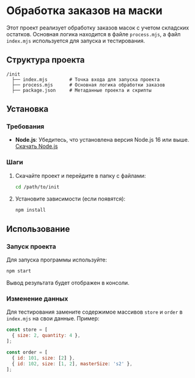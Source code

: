 # Обработка заказов на маски

Этот проект реализует обработку заказов масок с учетом складских остатков. Основная логика находится в файле `process.mjs`, а файл `index.mjs` используется для запуска и тестирования.

## Структура проекта
```
/init
  ├── index.mjs        # Точка входа для запуска проекта
  ├── process.mjs      # Основная логика обработки заказов
  ├── package.json     # Метаданные проекта и скрипты
```

## Установка

### Требования
- **Node.js**: Убедитесь, что установлена версия Node.js 16 или выше. [Скачать Node.js](https://nodejs.org/)

### Шаги
1. Скачайте проект и перейдите в папку с файлами:
   ```bash
   cd /path/to/init
   ```
2. Установите зависимости (если появятся):
   ```bash
   npm install
   ```

## Использование

### Запуск проекта
Для запуска программы используйте:
```bash
npm start
```
Вывод результата будет отображен в консоли.

### Изменение данных
Для тестирования замените содержимое массивов `store` и `order` в `index.mjs` на свои данные. Пример:
```javascript
const store = [
  { size: 2, quantity: 4 },
];

const order = [
  { id: 101, size: [2] },
  { id: 102, size: [1, 2], masterSize: 's2' },
];
```
